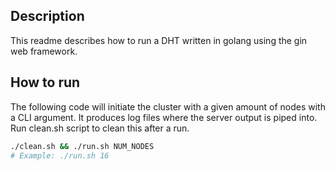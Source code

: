 ## Description
This readme describes how to run a DHT written in golang using the gin web framework.

## How to run
The following code will initiate the cluster with a given amount of nodes with a CLI argument. It produces log files where the server output is piped into. Run clean.sh script to clean this after a run.

```sh
./clean.sh && ./run.sh NUM_NODES
# Example: ./run.sh 16
```

